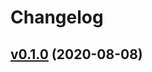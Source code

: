 # Changelog

## [v0.1.0](https://github.com/typetalk-gadget/nowplaying-on-typetalk/compare/dcd7ca79872b...v0.1.0) (2020-08-08)

